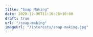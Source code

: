 ```yaml
---
title: "Soap Making"
date: 2020-12-30T11:10:26+10:00
draft: true
url: "/soap-making"
imageUrl: "/interests/soap-making.jpg"
---
```

